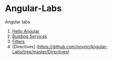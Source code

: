 # Angular-Labs
Angular labs

1. [Hello Angular](https://github.com/noynir/Angular-Labs/tree/master/HelloAngular) 
2. [Building Services](https://github.com/noynir/Angular-Labs/tree/master/BuildingServices)
3. [Filters](https://github.com/noynir/Angular-Labs/tree/master/Filters)
4. [Directives] (https://github.com/noynir/Angular-Labs/tree/master/Directives)
